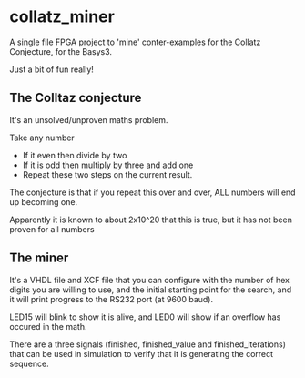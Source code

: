 # collatz_miner
A single file FPGA project to 'mine' conter-examples for the Collatz Conjecture, for the Basys3.

Just a bit of fun really!

## The Colltaz conjecture
It's an unsolved/unproven maths problem. 

Take any number

* If it even then divide by two
* If it is odd then multiply by three and add one
* Repeat these two steps on the current result.
  
The conjecture is that if you repeat this over and over, ALL numbers will end up becoming one. 

Apparently it is known to about 2x10^20 that this is true, but it has not been proven for all numbers

## The miner
It's a VHDL file and XCF file that you can configure with the number of hex digits you are
willing to use, and the initial starting point for the search, and it will print progress
to the RS232 port (at 9600 baud). 

LED15 will blink to show it is alive, and LED0 will show if an overflow has occured in the math.

There are a three signals (finished, finished_value and finished_iterations) that can be used in 
simulation to verify that it is generating the correct sequence.


